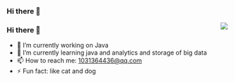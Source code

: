 ### Hi there 👋

<!--
**fejxc/fejxc** is a ✨ _special_ ✨ repository because its `README.md` (this file) appears on your GitHub profile.

Here are some ideas to get you started:

- 🔭 I’m currently working on ...
- 🌱 I’m currently learning ...
- 👯 I’m looking to collaborate on ...
- 🤔 I’m looking for help with ...
- 💬 Ask me about ...
- 📫 How to reach me: ...
- 😄 Pronouns: ...
- ⚡ Fun fact: ...
-->


<img align="right" src="https://github-readme-stats.vercel.app/api?username=fejxc&show_icons=true&include_all_commits=true&hide_border=true" />

### Hi there 👋

- 🔭 I’m currently working on Java 
- 🌱 I’m currently learning java and analytics and storage of big data
- 📫 How to reach me: 1031364436@qq.com
- ⚡ Fun fact: like cat and dog
